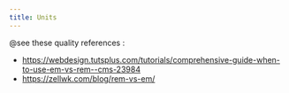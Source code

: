 ```yaml
---
title: Units
---
```


@see these quality references : 

* https://webdesign.tutsplus.com/tutorials/comprehensive-guide-when-to-use-em-vs-rem--cms-23984
* https://zellwk.com/blog/rem-vs-em/